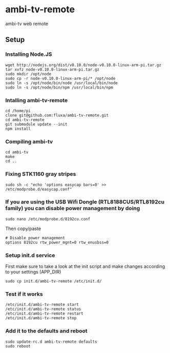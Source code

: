 ambi-tv-remote
==============

ambi-tv web remote

## Setup

### Installing Node.JS
```
wget http://nodejs.org/dist/v0.10.0/node-v0.10.0-linux-arm-pi.tar.gz
tar xvfz node-v0.10.0-linux-arm-pi.tar.gz
sudo mkdir /opt/node
sudo cp -r node-v0.10.0-linux-arm-pi/* /opt/node
sudo ln -s /opt/node/bin/node /usr/local/bin/node
sudo ln -s /opt/node/bin/npm /usr/local/bin/npm
```

### Intalling ambi-tv-remote
```
cd /home/pi
clone git@github.com:fluxa/ambi-tv-remote.git
cd ambi-tv-remote
git submodule update --init
npm install
```

### Compiling ambi-tv
```
cd ambi-tv
make
cd ..
```

### Fixing STK1160 gray stripes
```
sudo sh -c "echo 'options easycap bars=0' >> /etc/modprobe.d/easycap.conf"
```

### If you are using the USB Wifi Dongle (RTL8188CUS/RTL8192cu family) you can disable power management by doing 
```
sudo nano /etc/modprobe.d/8192cu.conf
```
Then copy/paste
```
# Disable power management
options 8192cu rtw_power_mgnt=0 rtw_enusbss=0
```

### Setup init.d service
First make sure to take a look at the init script and make changes according to your settings (APP_DIR)
```
sudo cp init.d/ambi-tv-remote /etc/init.d/
```

### Test if it works
```
/etc/init.d/ambi-tv-remote start
/etc/init.d/ambi-tv-remote status
/etc/init.d/ambi-tv-remote restart
/etc/init.d/ambi-tv-remote stop
```

### Add it to the defaults and reboot
```
sudo update-rc.d ambi-tv-remote defaults
sudo reboot
```
